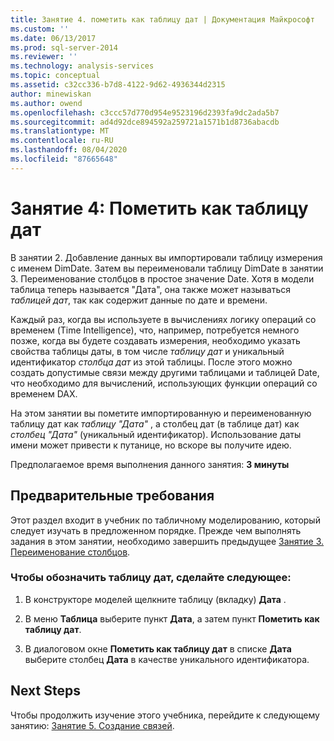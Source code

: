 ```yaml
---
title: Занятие 4. пометить как таблицу дат | Документация Майкрософт
ms.custom: ''
ms.date: 06/13/2017
ms.prod: sql-server-2014
ms.reviewer: ''
ms.technology: analysis-services
ms.topic: conceptual
ms.assetid: c32cc336-b7d8-4122-9d62-4936344d2315
author: minewiskan
ms.author: owend
ms.openlocfilehash: c3ccc57d770d954e9523196d2393fa9dc2ada5b7
ms.sourcegitcommit: ad4d92dce894592a259721a1571b1d8736abacdb
ms.translationtype: MT
ms.contentlocale: ru-RU
ms.lasthandoff: 08/04/2020
ms.locfileid: "87665648"
---
```

# <a name="lesson-4-mark-as-date-table"></a>Занятие 4: Пометить как таблицу дат
  В занятии 2. Добавление данных вы импортировали таблицу измерения с именем DimDate. Затем вы переименовали таблицу DimDate в занятии 3. Переименование столбцов в простое значение Date. Хотя в модели таблица теперь называется "Дата", она также может называться *таблицей дат*, так как содержит данные по дате и времени.  
  
 Каждый раз, когда вы используете в вычислениях логику операций со временем (Time Intelligence), что, например, потребуется немного позже, когда вы будете создавать измерения, необходимо указать свойства таблицы даты, в том числе *таблицу дат* и уникальный идентификатор *столбца дат* из этой таблицы. После этого можно создать допустимые связи между другими таблицами и таблицей Date, что необходимо для вычислений, использующих функции операций со временем DAX.  
  
 На этом занятии вы пометите импортированную и переименованную таблицу дат как *таблицу "Дата"* , а столбец дат (в таблице дат) как *столбец "Дата"* (уникальный идентификатор). Использование даты имени может привести к путанице, но вскоре вы получите идею.  
  
 Предполагаемое время выполнения данного занятия: **3 минуты**  
  
## <a name="prerequisites"></a>Предварительные требования  
 Этот раздел входит в учебник по табличному моделированию, который следует изучать в предложенном порядке. Прежде чем выполнять задания в этом занятии, необходимо завершить предыдущее [Занятие 3. Переименование столбцов](rename-columns.md).  
  
### <a name="to-set-mark-as-date-table"></a>Чтобы обозначить таблицу дат, сделайте следующее:  
  
1.  В конструкторе моделей щелкните таблицу (вкладку) **Дата** .  
  
2.  В меню **Таблица** выберите пункт **Дата**, а затем пункт **Пометить как таблицу дат**.  
  
3.  В диалоговом окне **Пометить как таблицу дат** в списке **Дата** выберите столбец **Дата** в качестве уникального идентификатора.  
  
## <a name="next-steps"></a>Next Steps  
 Чтобы продолжить изучение этого учебника, перейдите к следующему занятию: [Занятие 5. Создание связей](lesson-4-create-relationships.md).  
  
  
